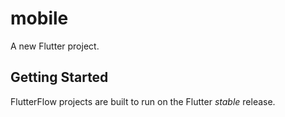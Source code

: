 # mobile

A new Flutter project.

## Getting Started

FlutterFlow projects are built to run on the Flutter _stable_ release.
